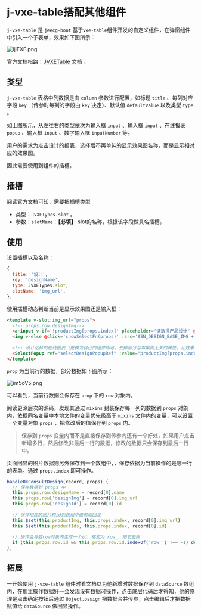 # j-vxe-table搭配其他组件

`j-vxe-table` 是 `jeecg-boot` 基于`vxe-table`组件开发的自定义组件，在弹窗组件中引入一个子表单，效果如下图所示：

![ijiFXF.png](https://i.328888.xyz/2023/04/04/ijiFXF.png)

官方文档指路：[JVXETable 文档](http://doc.jeecg.com/2043991) 。

## 类型

`j-vxe-table` 表格中列数据是由 `column` 参数进行配置，如标题 `title` 、每列对应字段 `key` （传参时每列的字段由 `key` 决定）、默认值 `defaultValue` 以及类型 `type` 。

如上图所示，从左往右的类型依次为输入框 `input` 、输入框 `input` 、在线报表 `popup` 、输入框 `input` 、数字输入框 `inputNumber` 等。

用户的需求为点击设计的报表，选择后不再单纯的显示效果图名称，而是显示相对应的效果图。

因此需要使用到组件的插槽。

## 插槽

阅读官方文档可知，需要把插槽类型

- 类型：`JVXETypes.slot` 。
- 参数：`slotName`：**【必填】** slot的名称，根据该字段做具名插槽。

## 使用

设置插槽以及名称：

```js
{
  title: '设计',
  key: 'designName',
  type: JVXETypes.slot,
  slotName: 'img_url',
},
```

使用插槽动态判断当前是显示效果图还是输入框：

```html
<template v-slot:img_url="props">
  <!-- props.row.designImg-->
  <a-input v-if='!productImg[props.index]' placeholder="请选择产品设计" @click='showSelectFn(props)' />
  <img v-else @click='showSelectFn(props)' :src='$SN_DESIGN_BASE_IMG + productImg[props.index]' alt=''>
   
  <!-- 设计选择的在线报表（更换为自己的组件即可，去掉部分与本案例无关的属性，让效果看起来更直观） -->
  <SelectPopup ref="selectDesignPopupRef" :value="productImg[props.index]" :selected-items="productId" @confirm="(e) => handleOkConsultDesign(e, props)" modalTitle="选择产品设计" />
</template>
```

`prop` 为当前行的数据，部分数据如下图所示：

![im5oV5.png](https://i.328888.xyz/2023/04/10/im5oV5.png)

可以看到，当前行数据会保存在 `prop` 下的 `row` 对象内。

阅读更深层次的源码，发现其通过 `mixins` 封装保存每一列的数据到 `props` 对象内，依据同名变量中本地文件的变量优先级高于 `mixins` 文件内的变量，可以设置一个变量对象 `props` ，把修改后的值保存到 `props` 内。

> 保存到 `props` 变量内而不是直接保存到传参内还有一个好处，如果用户点击新增多行，然后修改非最后一行的数据，修改的数据只会保存到最后一行中。

页面回显的图片数据则另外保存到一个数组中，，保存依据为当前操作的是哪一行的表单。通过 `props.index` 即可操作。

```js
handleOkConsultDesign(record, props) {
  // 保存数据到 props 中
  this.props.row.designName = record[0].name
  this.props.row['designImg'] = record[0].img_url
  this.props.row['designId'] = record[0].id
    
  // 保存相应的图片和id到数组中做前端回显
  this.$set(this.productImg, this.props.index, record[0].img_url)
  this.$set(this.productIds, this.props.index, record[0].id)
    
  // 操作会导致row对象内生成一个id，格式为 row_，把它去除
  if (this.props.row.id && this.props.row.id.indexOf('row_') !== -1) delete this.props.row.id
},
```

## 拓展

一开始使用 `j-vxe-table` 组件时看文档以为他新增时数据保存到 `dataSource` 数组内，在那里操作数据好一会发现没有数据可操作，点击底层代码后才得知，他的原理是点击确定按钮后通过 `Object.ossign` 把数据合并传参，点击编辑后才把数据赋值给 `dataSource` 做回显操作。